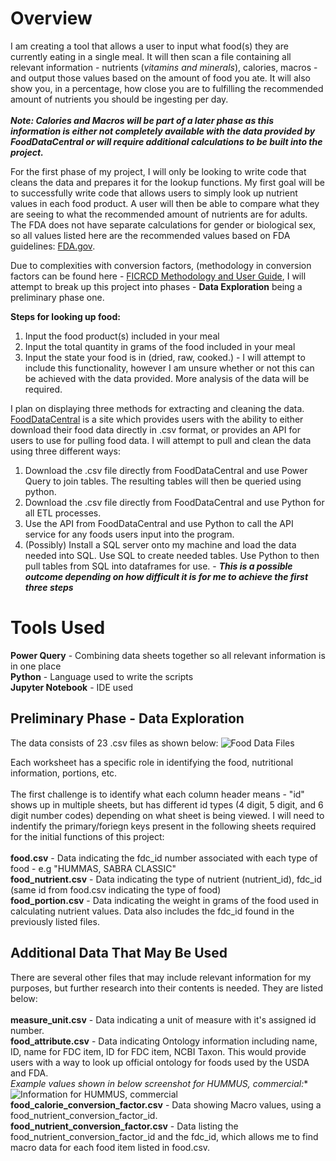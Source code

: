 # Overview
I am creating a tool that allows a user to input what food(s) they are currently eating in a single meal. It will then scan a file containing all relevant information - nutrients (*vitamins and minerals*), calories, macros - and output those values based on the amount of food you ate. It will also show you, in a percentage, how close you are to fulfilling the recommended amount of nutrients you should be ingesting per day. <br><br>***Note: Calories and Macros will be part of a later phase as this information is either not completely available with the data provided by FoodDataCentral or will require additional calculations to be built into the project.***

For the first phase of my project, I will only be looking to write code that cleans the data and prepares it for the lookup functions. My first goal will be to successfully write code that allows users to simply look up nutrient values in each food product. A user will then be able to compare what they are seeing to what the recommended amount of nutrients are for adults. The FDA does not have separate calculations for gender or biological sex, so all values listed here are the recommended values based on FDA guidelines: [FDA.gov](https://www.fda.gov/food/nutrition-facts-label/daily-value-nutrition-and-supplement-facts-labels). 

Due to complexities with conversion factors, (methodology in conversion factors can be found here - [FICRCD Methodology and User Guide](https://www.ars.usda.gov/ARSUserFiles/80400530/pdf/ficrcd/FICRCD%20Methodology%20and%20User%20Guide.pdf), I will attempt to break up this project into phases - **Data Exploration** being a preliminary phase one. 



**Steps for looking up food:** 
  1. Input the food product(s) included in your meal
  2. Input the total quantity in grams of the food included in your meal
  3. Input the state your food is in (dried, raw, cooked.) - I will attempt to include this functionality, however I am unsure whether or not this can be achieved with the data provided. More analysis of the data will be required. 

I plan on displaying three methods for extracting and cleaning the data. [FoodDataCentral](https://fdc.nal.usda.gov/) is a site which provides users with the ability to either download their food data directly in .csv format, or provides an API for users to use for pulling food data. I will attempt to pull and clean the data using three different ways: 
  1. Download the .csv file directly from FoodDataCentral and use Power Query to join tables. The resulting tables will then be queried using python.
  2. Download the .csv file directly from FoodDataCentral and use Python for all ETL processes.
  3. Use the API from FoodDataCentral and use Python to call the API service for any foods users input into the program.
  4. (Possibly) Install a SQL server onto my machine and load the data needed into SQL. Use SQL to create needed tables. Use Python to then pull tables from SQL into dataframes for use.  - ***This is a possible outcome depending on how difficult it is for me to achieve the first three steps***

# Tools Used
**Power Query** - Combining data sheets together so all relevant information is in one place<br>
**Python** - Language used to write the scripts<br>
**Jupyter Notebook** - IDE used 

## Preliminary Phase - Data Exploration

The data consists of 23 .csv files as shown below: 
![Food Data Files](https://github.com/dylanvowell/FoodAnalysisTool/assets/95980792/1ea9048b-3378-4630-be39-bb2af3b55dd7)

Each worksheet has a specific role in identifying the food, nutritional information, portions, etc. <br>
<br>
The first challenge is to identify what each column header means - "id" shows up in multiple sheets, but has different id types (4 digit, 5 digit, and 6 digit number codes) depending on what sheet is being viewed. I will need to indentify the primary/foriegn keys present in the following sheets required for the initial functions of this project: <br>
<br>
**food.csv** - Data indicating the fdc_id number associated with each type of food - e.g "HUMMAS, SABRA CLASSIC"
<br>
**food_nutrient.csv** - Data indicating the type of nutrient (nutrient_id), fdc_id (same id from food.csv indicating the type of food)
<br>
**food_portion.csv** - Data indicating the weight in grams of the food used in calculating nutrient values. Data also includes the fdc_id found in the previously listed files. 

## Additional Data That May Be Used

There are several other files that may include relevant information for my purposes, but further research into their contents is needed. They are listed below: 
<br> 
<br>
**measure_unit.csv** - Data indicating a unit of measure with it's assigned id number.
<br>
**food_attribute.csv** - Data indicating Ontology information including name, ID, name for FDC item, ID for FDC item, NCBI Taxon. This would provide users with a way to look up official ontology for foods used by the USDA and FDA. 
<br>
*Example values shown in below screenshot for HUMMUS, commercial:**
<br>
![Information for HUMMUS, commercial](https://github.com/dylanvowell/FoodAnalysisTool/assets/95980792/1404d231-9b6b-45fa-9359-f633b9472f5e)
<br>
**food_calorie_conversion_factor.csv** - Data showing Macro values, using a food_nutrient_conversion_factor_id.
<br>
**food_nutrient_conversion_factor.csv** - Data listing the food_nutrient_conversion_factor_id and the fdc_id, which allows me to find macro data for each food item listed in food.csv. 




